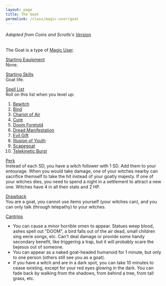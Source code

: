 ```yaml
---
layout: page
title: The Goat
permalink: /class/magic-user/goat
---
```


###### Adapted from Coins and Scrolls's [Version](https://coinsandscrolls.blogspot.com/2018/08/osr-class-witch-coven.html)

The Goat is a type of [Magic User](/class/magic-user).

<ins>Starting Equipment</ins><br>
None.

<ins>Starting Skills</ins><br>
Goat life.

<ins>Spell List</ins><br>
Roll on this list when you level up:
1. [Bewitch](https://saltygoo.github.io/2020/11/13/bewitch/)
1. [Bind](https://saltygoo.github.io/2020/11/12/bind/)
1. [Chariot of Air](https://saltygoo.github.io/2020/11/13/chariot-of-air/)
1. [Cure](https://saltygoo.github.io/2020/11/13/cure/)
1. [Doom Foretold](https://saltygoo.github.io/2020/11/13/doom-foretold/)
1. [Dread Manifestation](https://saltygoo.github.io/2020/11/13/dread-manifestation/)
1. [Evil Gift](https://saltygoo.github.io/2020/11/13/evil-gift/)
1. [Illusion of Youth](/2020/11/12/illusion-of-youth)
1. [Scapegoat](https://saltygoo.github.io/2020/11/13/scapegoat/)
1. [Telekinetic Burst](https://saltygoo.github.io/2020/11/13/telekinetic-burst/)

<ins>Perk</ins><br>
Instead of each SD, you have a witch follower with 1 SD. Add them to your entourage. When you would take damage, one of your witches nearby can sacrifice themself to take the hit instead of your goatly majesty. If one of your witches dies, you need to spend a night in a settlement to attract a new one. Witches have 4 in all their stats and 2 HP.

<ins>Drawback</ins><br>
You are a goat, you cannot use items yourself (your witches can), and you can only talk (through telepathy) to your witches.

<ins>Cantrips</ins>
- You can cause a minor horrible omen to appear. Statues weep blood, ashes spell out "DOOM", a bird falls out of the air dead, small children sing eerie songs, etc. Can't deal damage or provide some handy secondary benefit, like triggering a trap, but it will probably scare the bejesus out of someone.
- You can appear as a naked goat-headed humanoid for 1 minute, but only to one person (others still see you as a goat).
- If you have a witch and are in a dark spot, you can take 10 minutes to cease existing, except for your red eyes glowing in the dark. You can fade back by walking from the shadows, from behind a tree, from tall grass, etc.
